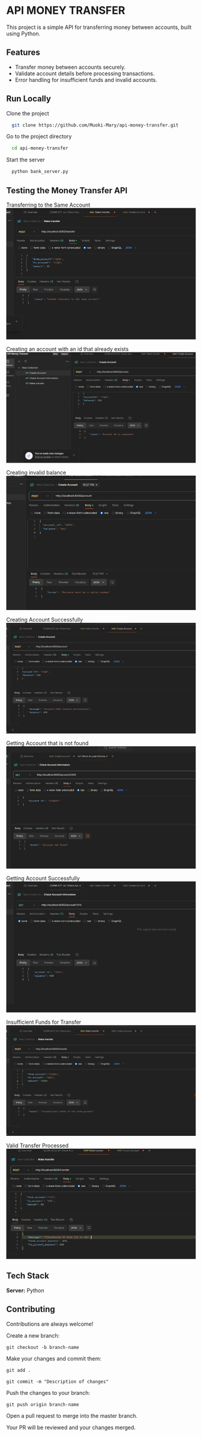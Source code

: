 
# API MONEY TRANSFER

This project is a simple API for transferring money between accounts, built using Python.
## Features

- Transfer money between accounts securely.
- Validate account details before processing transactions.
- Error handling for insufficient funds and invalid accounts.


## Run Locally

Clone the project

```bash
  git clone https://github.com/Muoki-Mary/api-money-transfer.git
```

Go to the project directory

```bash
  cd api-money-transfer
```


Start the server

```bash
  python bank_server.py
```


## Testing the Money Transfer API
Transferring to the Same Account
![App Screenshot](https://github.com/Muoki-Mary/api-money-transfer/blob/master/screenshots/cannot-transfer-same-account.png?raw=true)

Creating an account with an id that already exists
![App Screenshot](https://github.com/Muoki-Mary/api-money-transfer/blob/master/screenshots/create-account-id-exists.png?raw=true)

Creating invalid balance
![App Screenshot](https://github.com/Muoki-Mary/api-money-transfer/blob/master/screenshots/create-account-invalid-balance.png?raw=true)

Creating Account Successfully
![App Screenshot](https://github.com/Muoki-Mary/api-money-transfer/blob/master/screenshots/create-account-succes.png?raw=true)

Getting Account that is not found
![App Screenshot](https://github.com/Muoki-Mary/api-money-transfer/blob/master/screenshots/get-account-not-found.png?raw=true)

Getting Account Successfully 
![App Screenshot](https://github.com/Muoki-Mary/api-money-transfer/blob/master/screenshots/get-account-succes.png?raw=true)

Insufficient Funds for Transfer
![App Screenshot](https://github.com/Muoki-Mary/api-money-transfer/blob/master/screenshots/insufficient-transfer-funds.png?raw=true)

Valid Transfer Processed
![App Screenshot](https://github.com/Muoki-Mary/api-money-transfer/blob/master/screenshots/valid-transfer.png?raw=true)

## Tech Stack

**Server:** Python


## Contributing

Contributions are always welcome!

Create a new branch:

```
git checkout -b branch-name
```

Make your changes and commit them:

```
git add .
```

```
git commit -m "Description of changes"
```


Push the changes to your branch:

```
git push origin branch-name
```

Open a pull request to merge into the master branch.

Your PR will be reviewed and your changes merged.
